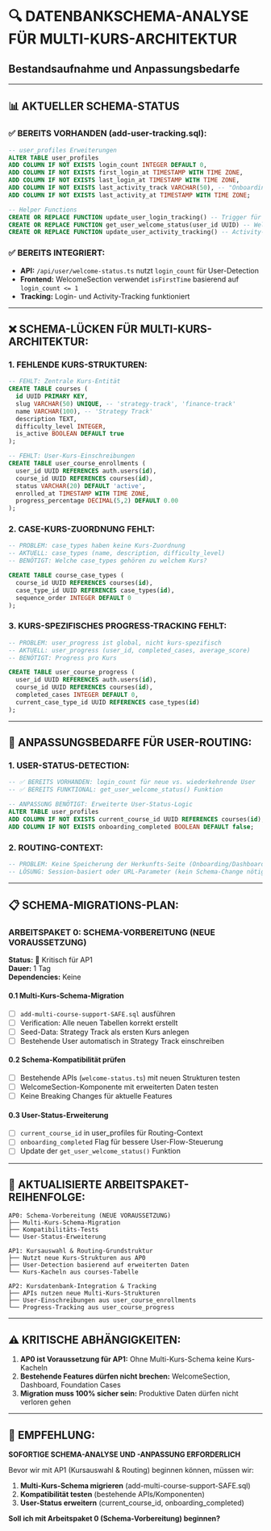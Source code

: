 # 🔍 DATENBANKSCHEMA-ANALYSE FÜR MULTI-KURS-ARCHITEKTUR

## Bestandsaufnahme und Anpassungsbedarfe

---

## 📊 AKTUELLER SCHEMA-STATUS

### **✅ BEREITS VORHANDEN (add-user-tracking.sql):**

```sql
-- user_profiles Erweiterungen
ALTER TABLE user_profiles
ADD COLUMN IF NOT EXISTS login_count INTEGER DEFAULT 0,
ADD COLUMN IF NOT EXISTS first_login_at TIMESTAMP WITH TIME ZONE,
ADD COLUMN IF NOT EXISTS last_login_at TIMESTAMP WITH TIME ZONE,
ADD COLUMN IF NOT EXISTS last_activity_track VARCHAR(50), -- "Onboarding", "Foundation Track"
ADD COLUMN IF NOT EXISTS last_activity_at TIMESTAMP WITH TIME ZONE;

-- Helper Functions
CREATE OR REPLACE FUNCTION update_user_login_tracking() -- Trigger für Login-Tracking
CREATE OR REPLACE FUNCTION get_user_welcome_status(user_id UUID) -- Welcome-Status abrufen
CREATE OR REPLACE FUNCTION update_user_activity_tracking() -- Activity-Tracking
```

### **✅ BEREITS INTEGRIERT:**

- **API:** `/api/user/welcome-status.ts` nutzt `login_count` für User-Detection
- **Frontend:** WelcomeSection verwendet `isFirstTime` basierend auf `login_count <= 1`
- **Tracking:** Login- und Activity-Tracking funktioniert

---

## ❌ **SCHEMA-LÜCKEN FÜR MULTI-KURS-ARCHITEKTUR:**

### **1. FEHLENDE KURS-STRUKTUREN:**

```sql
-- FEHLT: Zentrale Kurs-Entität
CREATE TABLE courses (
  id UUID PRIMARY KEY,
  slug VARCHAR(50) UNIQUE, -- 'strategy-track', 'finance-track'
  name VARCHAR(100), -- 'Strategy Track'
  description TEXT,
  difficulty_level INTEGER,
  is_active BOOLEAN DEFAULT true
);

-- FEHLT: User-Kurs-Einschreibungen
CREATE TABLE user_course_enrollments (
  user_id UUID REFERENCES auth.users(id),
  course_id UUID REFERENCES courses(id),
  status VARCHAR(20) DEFAULT 'active',
  enrolled_at TIMESTAMP WITH TIME ZONE,
  progress_percentage DECIMAL(5,2) DEFAULT 0.00
);
```

### **2. CASE-KURS-ZUORDNUNG FEHLT:**

```sql
-- PROBLEM: case_types haben keine Kurs-Zuordnung
-- AKTUELL: case_types (name, description, difficulty_level)
-- BENÖTIGT: Welche case_types gehören zu welchem Kurs?

CREATE TABLE course_case_types (
  course_id UUID REFERENCES courses(id),
  case_type_id UUID REFERENCES case_types(id),
  sequence_order INTEGER DEFAULT 0
);
```

### **3. KURS-SPEZIFISCHES PROGRESS-TRACKING FEHLT:**

```sql
-- PROBLEM: user_progress ist global, nicht kurs-spezifisch
-- AKTUELL: user_progress (user_id, completed_cases, average_score)
-- BENÖTIGT: Progress pro Kurs

CREATE TABLE user_course_progress (
  user_id UUID REFERENCES auth.users(id),
  course_id UUID REFERENCES courses(id),
  completed_cases INTEGER DEFAULT 0,
  current_case_type_id UUID REFERENCES case_types(id)
);
```

---

## 🔧 **ANPASSUNGSBEDARFE FÜR USER-ROUTING:**

### **1. USER-STATUS-DETECTION:**

```sql
-- ✅ BEREITS VORHANDEN: login_count für neue vs. wiederkehrende User
-- ✅ BEREITS FUNKTIONAL: get_user_welcome_status() Funktion

-- ANPASSUNG BENÖTIGT: Erweiterte User-Status-Logic
ALTER TABLE user_profiles
ADD COLUMN IF NOT EXISTS current_course_id UUID REFERENCES courses(id),
ADD COLUMN IF NOT EXISTS onboarding_completed BOOLEAN DEFAULT false;
```

### **2. ROUTING-CONTEXT:**

```sql
-- PROBLEM: Keine Speicherung der Herkunfts-Seite (Onboarding/Dashboard)
-- LÖSUNG: Session-basiert oder URL-Parameter (kein Schema-Change nötig)
```

---

## 📋 **SCHEMA-MIGRATIONS-PLAN:**

### **ARBEITSPAKET 0: SCHEMA-VORBEREITUNG (NEUE VORAUSSETZUNG)**

**Status:** 🚨 Kritisch für AP1  
**Dauer:** 1 Tag  
**Dependencies:** Keine

#### **0.1 Multi-Kurs-Schema-Migration**

- [ ] `add-multi-course-support-SAFE.sql` ausführen
- [ ] Verification: Alle neuen Tabellen korrekt erstellt
- [ ] Seed-Data: Strategy Track als ersten Kurs anlegen
- [ ] Bestehende User automatisch in Strategy Track einschreiben

#### **0.2 Schema-Kompatibilität prüfen**

- [ ] Bestehende APIs (`welcome-status.ts`) mit neuen Strukturen testen
- [ ] WelcomeSection-Komponente mit erweiterten Daten testen
- [ ] Keine Breaking Changes für aktuelle Features

#### **0.3 User-Status-Erweiterung**

- [ ] `current_course_id` in user_profiles für Routing-Context
- [ ] `onboarding_completed` Flag für bessere User-Flow-Steuerung
- [ ] Update der `get_user_welcome_status()` Funktion

---

## 🔄 **AKTUALISIERTE ARBEITSPAKET-REIHENFOLGE:**

```
AP0: Schema-Vorbereitung (NEUE VORAUSSETZUNG)
├── Multi-Kurs-Schema-Migration
├── Kompatibilitäts-Tests
└── User-Status-Erweiterung

AP1: Kursauswahl & Routing-Grundstruktur
├── Nutzt neue Kurs-Strukturen aus AP0
├── User-Detection basierend auf erweiterten Daten
└── Kurs-Kacheln aus courses-Tabelle

AP2: Kursdatenbank-Integration & Tracking
├── APIs nutzen neue Multi-Kurs-Strukturen
├── User-Einschreibungen aus user_course_enrollments
└── Progress-Tracking aus user_course_progress
```

---

## ⚠️ **KRITISCHE ABHÄNGIGKEITEN:**

1. **AP0 ist Voraussetzung für AP1:** Ohne Multi-Kurs-Schema keine Kurs-Kacheln
2. **Bestehende Features dürfen nicht brechen:** WelcomeSection, Dashboard, Foundation Cases
3. **Migration muss 100% sicher sein:** Produktive Daten dürfen nicht verloren gehen

---

## 🎯 **EMPFEHLUNG:**

**SOFORTIGE SCHEMA-ANALYSE UND -ANPASSUNG ERFORDERLICH**

Bevor wir mit AP1 (Kursauswahl & Routing) beginnen können, müssen wir:

1. **Multi-Kurs-Schema migrieren** (add-multi-course-support-SAFE.sql)
2. **Kompatibilität testen** (bestehende APIs/Komponenten)
3. **User-Status erweitern** (current_course_id, onboarding_completed)

**Soll ich mit Arbeitspaket 0 (Schema-Vorbereitung) beginnen?**
